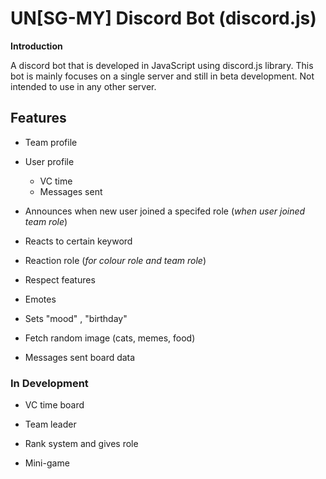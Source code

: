 # UN[SG-MY] Discord Bot (discord.js)


**Introduction**

A discord bot that is developed in JavaScript using discord.js library. This bot is mainly focuses on a single server and still in beta development. Not intended to use in any other server.

## __Features__  
* Team profile 

* User profile
  * VC time
  * Messages sent

* Announces when new user joined a specifed role (*when user joined team role*)

* Reacts to certain keyword

* Reaction role (*for colour role and team role*)

* Respect features

* Emotes

* Sets "mood" , "birthday"

* Fetch random image (cats, memes, food)

* Messages sent board data


### In Development

* VC time board

* Team leader

* Rank system and gives role 

* Mini-game



